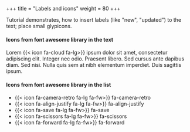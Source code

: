+++
title = "Labels and icons"
weight = 80
+++

Tutorial demonstrates, how to insert labels (like "new", "updated") to the text; place small glypicons.

#### Icons from font awesome library in the text
Lorem {{< icon fa-cloud fa-lg>}} ipsum dolor sit amet, consectetur adipiscing elit. Integer nec odio. Praesent libero. Sed cursus ante dapibus diam. Sed nisi. Nulla quis sem at nibh elementum imperdiet. Duis sagittis ipsum. 


#### Icons from font awesome library in the list

- {{< icon fa-camera-retro fa-lg fa-fw>}} fa-camera-retro
- {{< icon fa-align-justify  fa-lg  fa-fw>}} fa-align-justify 
- {{< icon fa-save fa-lg  fa-fw>}} fa-save
- {{< icon fa-scissors fa-lg  fa-fw>}} fa-scissors
- {{< icon fa-forward fa-lg  fa-fw>}} fa-forward

